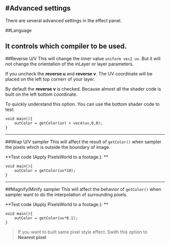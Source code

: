 #Advanced settings
---
There are several advanced settings in the effect panel.

##Language

It controls which compiler to be used. 
---
##Reverse U/V
This will change the inner value ```uniform vec2 uv```. But it will not change the orientation of the inLayer or layer parameters. 

If you uncheck the **reverse u** and **reverse v**. The UV coordinate will be placed on the left top cornerr of your layer. 

By default the **reverse v** is checked. Because almost all the shader code is built on the left bottom coordinate. 

To quickly understand this option. You can use the bottom shader code to test:
```glsl:reverse_test.shader
void main(){
	outColor = getColor(uv) + vec4(uv,0,0);
}
```
---

##Wrap U/V sampler
This will affect the result of ```getColor()``` when sampler the pixels which is outside the boundary of image.

**Test code (Apply PixelsWorld to a footage.): **
```glsl:wrap_uv_sampler.shader
void main(){
	outColor = getColor(uv*10);
}
```
---

##Magnify/Minify sampler
This will affect the behavior of ```getColor()``` when sampler want to do the interpolation of surrounding pixels.

**Test code (Apply PixelsWorld to a footage.): **

```glsl:wrap_uv_sampler.shader
void main(){
	outColor = getColor(uv*0.1);
}
```

> If you want to built same pixel style effect. Swith this option to **Nearest pixel**